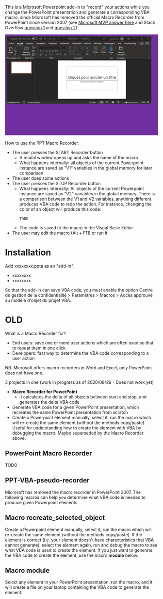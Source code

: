 This is a Microsoft Powerpoint add-in to "record" your actions while you change the PowerPoint presentation and generate a corresponding VBA macro, since Microsoft has removed the official Macro Recorder from PowerPoint since version 2007 (see [Microsoft MVP answer here](https://answers.microsoft.com/en-us/msoffice/forum/all/macro-recorder-for-powerpoint-2007) and Stack Overflow [question 1](https://stackoverflow.com/questions/34143374/vba-in-powerpoint-without-macrorecorder) and [question 2](https://stackoverflow.com/questions/381206/recording-vba-code-in-power-point-2007)).

![](demo.gif)

How to use the PPT Macro Recorder:
- The user presses the START Recorder button
  - A modal window opens up and asks the name of the macro
  - What happens internally: all objects of the current Powerpoint instance are saved as "V1" variables in the global memory for later comparison
- The user does some actions
- The user presses the STOP Recorder button
  - What happens internally: All objects of the current Powerpoint instance are saved as "V2" variables in the global memory. There is a comparison between the V1 and V2 variables, anything different produces VBA code to redo the action. For instance, changing the color of an object will produce this code:
    ```
    TODO
    ```
  - The code is saved to the macro in the Visual Basic Editor
- The user may edit the macro (Alt + F11) or run it

# Installation

Add xxxxxxxx.ppta as an "add-in":
- xxxxxxxx
- xxxxxxxx

So that the add-in can save VBA code, you must enable the option Centre de gestion de la confidentialité > Paramètres > Macros > Accès approuvé au modèle d'objet du projet VBA.

# OLD

What is a Macro Recorder for?
- End users: save one or more user actions which are often used so that to repeat them in one click
- Developers: fast way to determine the VBA code corresponding to a user action

NB: Microsoft offers macro recorders in Word and Excel, only PowerPoint does not have one.

3 projects in one (work in progress as of 2020/08/29 - Does not work yet)
- **Macro Recorder for PowerPoint**
  - It calculates the delta of all objects between start and stop, and generates the delta VBA code
- Generate VBA code for a given PowerPoint presentation, which recreates the same PowerPoint presentation from scratch
- Create a Powerpoint element manually, select it, run the macro which will re-create the same element (without the methods copy/paste). Useful for understanding how to create the element with VBA by debugging the macro. Maybe superseded by the Macro Recorder above.

## PowerPoint Macro Recorder

TODO

## PPT-VBA-pseudo-recorder
Microsoft has removed the macro recorder in PowerPoint 2007. The following macros can help you determine what VBA code is needed to produce given Powerpoint elements.

## Macro recreate_selected_object
Create a Powerpoint element manually, select it, run the macro which will re-create the same element (without the methods copy/paste).
If the element is correct (i.e. your element doesn't have characteristics that VBA cannot generate), select the element again, run and debug the macro to see what VBA code is used to create the element.
If you just want to generate the VBA code to create the element, use the macro **module** below.

## Macro module
Select any element in your PowerPoint presentation, run the macro, and it will create a file on your laptop containing the VBA code to generate the element.

